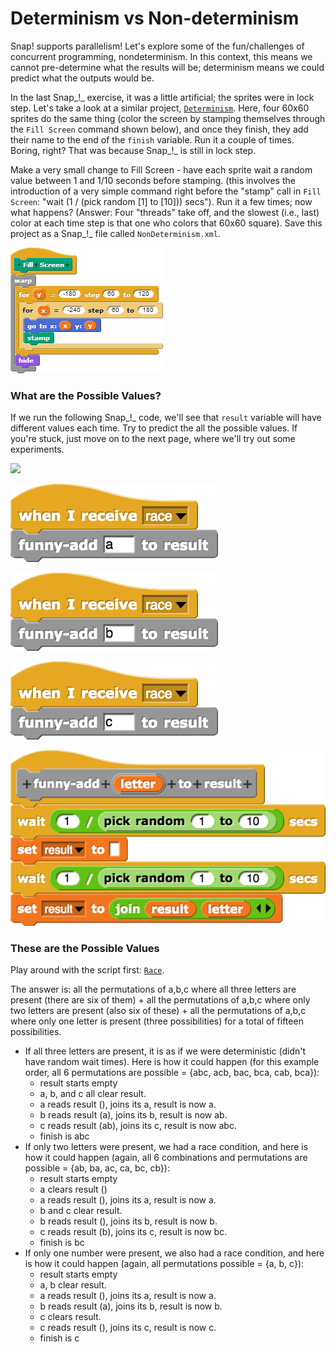 # Determinism vs Non-determinism

Snap! supports parallelism! Let's explore some of the fun/challenges of concurrent programming, nondeterminism. In this context, this means we cannot pre-determine what the results will be; determinism means we could predict what the outputs would be.

In the last Snap_!_ exercise, it was a little artificial; the sprites were in lock step. Let's take a look at a similar project, [`Determinism`](https://beautyjoy.github.io/bjc-r/prog/Snap/Determinism.xml). Here, four 60x60 sprites do the same thing \(color the screen by stamping themselves through the `Fill Screen` command shown below\), and once they finish, they add their name to the end of the `finish` variable. Run it a couple of times. Boring, right? That was because Snap_!_ is still in lock step.

Make a very small change to Fill Screen - have each sprite wait a random value between 1 and 1/10 seconds before stamping. \(this involves the introduction of a very simple command right before the "stamp" call in `Fill Screen`: "wait \(1 / \(pick random \[1\] to \[10\]\)\) secs"\). Run it a few times; now what happens? \(Answer: Four "threads" take off, and the slowest \(i.e., last\) color at each time step is that one who colors that 60x60 square\). Save this project as a Snap_!_ file called `NonDeterminism.xml`.

![](../../../.gitbook/assets/image%20%28166%29.png)

### What are the Possible Values?

If we run the following Snap_!_ code, we'll see that `result` variable will have different values each time. Try to predict the all the possible values. If you're stuck, just move on to the next page, where we'll try out some experiments.

![](https://beautyjoy.github.io/bjc-r/img/lab-9/subset-race-main.png)

![](../../../.gitbook/assets/image%20%2886%29.png)

![](../../../.gitbook/assets/image%20%2892%29.png)

![](../../../.gitbook/assets/image%20%28262%29.png)

![](../../../.gitbook/assets/image%20%2857%29.png)

### These are the Possible Values

Play around with the script first: [`Race`](https://beautyjoy.github.io/bjc-r/prog/Snap/SubsetRace.xml).

The answer is: all the permutations of a,b,c where all three letters are present \(there are six of them\) + all the permutations of a,b,c where only two letters are present \(also six of these\) + all the permutations of a,b,c where only one letter is present \(three possibilities\) for a total of fifteen possibilities.

* If all three letters are present, it is as if we were deterministic \(didn't have random wait times\). Here is how it could happen \(for this example order, all 6 permutations are possible = {abc, acb, bac, bca, cab, bca}\):
  * result starts empty
  * a, b, and c all clear result.
  * a reads result \(\), joins its a, result is now a.
  * b reads result \(a\), joins its b, result is now ab.
  * c reads result \(ab\), joins its c, result is now abc.
  * finish is abc
* If only two letters were present, we had a race condition, and here is how it could happen \(again, all 6 combinations and permutations are possible = {ab, ba, ac, ca, bc, cb}\):
  * result starts empty
  * a clears result \(\)
  * a reads result \(\), joins its a, result is now a.
  * b and c clear result.
  * b reads result \(\), joins its b, result is now b.
  * c reads result \(b\), joins its c, result is now bc.
  * finish is bc
* If only one number were present, we also had a race condition, and here is how it could happen \(again, all permutations possible = {a, b, c}\):
  * result starts empty
  * a, b clear result.
  * a reads result \(\), joins its a, result is now a.
  * b reads result \(a\), joins its b, result is now b.
  * c clears result.
  * c reads result \(\), joins its c, result is now c.
  * finish is c


